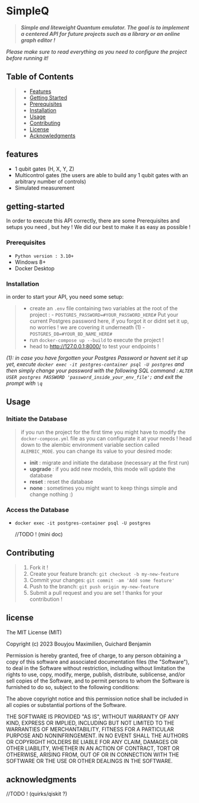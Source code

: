 # SimpleQ

>***Simple and liteweight Quantum emulator. The goal is to implement a centered API for future projects such as a library or an online graph editor !***

*Please make sure to read everything as you need to configure the project before running it!*
## Table of Contents

>- [Features](#features)
>- [Getting Started](#getting-started)
>  - [Prerequisites](#prerequisites)
>  - [Installation](#installation)
>- [Usage](#usage)
>- [Contributing](#contributing)
>- [License](#license)
>- [Acknowledgments](#acknowledgments)

## features

  - 1 qubit gates (H, X, Y, Z)
  - Multicontrol gates (the users are able to build any 1 qubit gates with an arbitrary number of controls)
  - Simulated measurement

## getting-started

In order to execute this API correctly, there are some Prerequisites and setups you need , but hey ! We did our best to make it as easy as possible !

### Prerequisites

- ```Python version : 3.10+```
- Windows 8+
- Docker Desktop

### Installation

in order to start your API, you need some setup:

>- create an ```.env``` file containing two variables at the root of the project :
    - ```POSTGRES_PASSWORD=#YOUR_PASSWORD_HERE#``` Put your current Postgres password here, if you forgot it or didnt set it up, no worries ! we are covering it underneath (1)
    - ```POSTGRES_DB=#YOUR_BD_NAME_HERE#```
>- run ```docker-compose up --build``` to execute the project !
>- head to http://127.0.0.1:8000/ to test your endpoints !

*(1): in case you have forgotten your Postgres Password or havent set it up yet, execute ```docker exec -it postgres-container psql -U postgres``` and then simply change your password with the following SQL command : ```ALTER USER postgres PASSWORD 'password_inside_your_env_file';``` and exit the prompt with ```\q```*

## Usage

### Initiate the Database

>if you run the project for the first time you might have to modify the ```docker-compose.yml``` file as you can configurate it at your needs ! head down to the alembic environment variable section called ``ALEMBIC_MODE``. you can change its value to your desired mode:
>- **init** : migrate and initiate the database (necessary at the first run)
>- **upgrade** : if you add new models, this mode will update the database
>- **reset** : reset the database
>- **none** : sometimes you might want to keep things simple and change nothing :)

### Access the Database
- ```docker exec -it postgres-container psql -U postgres```

  //TODO ! (mini doc)

## Contributing

>1. Fork it !
>2. Create your feature branch: ``git checkout -b my-new-feature``
>3. Commit your changes: ``git commit -am 'Add some feature'``
>4. Push to the branch: ``git push origin my-new-feature``
>5. Submit a pull request and you are set ! thanks for your contribution !

## license

The MIT License (MIT)

Copyright (c) 2023 Bouyjou Maximilien, Guichard Benjamin

Permission is hereby granted, free of charge, to any person obtaining a copy of this software and associated documentation files (the "Software"), to deal in the Software without restriction, including without limitation the rights to use, copy, modify, merge, publish, distribute, sublicense, and/or sell copies of the Software, and to permit persons to whom the Software is furnished to do so, subject to the following conditions:

The above copyright notice and this permission notice shall be included in all copies or substantial portions of the Software.

THE SOFTWARE IS PROVIDED "AS IS", WITHOUT WARRANTY OF ANY KIND, EXPRESS OR IMPLIED, INCLUDING BUT NOT LIMITED TO THE WARRANTIES OF MERCHANTABILITY, FITNESS FOR A PARTICULAR PURPOSE AND NONINFRINGEMENT. IN NO EVENT SHALL THE AUTHORS OR COPYRIGHT HOLDERS BE LIABLE FOR ANY CLAIM, DAMAGES OR OTHER LIABILITY, WHETHER IN AN ACTION OF CONTRACT, TORT OR OTHERWISE, ARISING FROM, OUT OF OR IN CONNECTION WITH THE SOFTWARE OR THE USE OR OTHER DEALINGS IN THE SOFTWARE.

## acknowledgments

  //TODO ! (quirks/qiskit ?)
